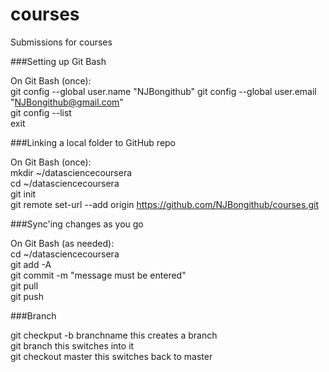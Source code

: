 # courses
Submissions for courses  

###Setting up Git Bash  
  
On Git Bash (once):  
git config --global user.name "NJBongithub"
git config --global user.email "NJBongithub@gmail.com"  
git config --list  
exit  
  
###Linking a local folder to GitHub repo  
  
On Git Bash (once):  
mkdir ~/datasciencecoursera  
cd ~/datasciencecoursera  
git init  
git remote set-url --add origin https://github.com/NJBongithub/courses.git  
  
###Sync'ing changes as you go  
  
On Git Bash (as needed):  
cd ~/datasciencecoursera  
git add -A  
git commit -m "message must be entered"  
git pull  
git push  

###Branch  
  
git checkput -b branchname     this creates a branch  
git branch     this switches into it  
git checkout master     this switches back to master  
